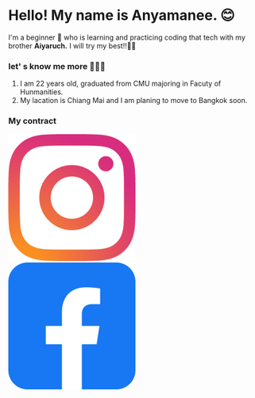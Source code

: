 **Hello! My name is Anyamanee.** 😊
===========
I'm a beginner 🐣 who is learning and practicing coding that tech with my brother **Aiyaruch.** I will try my best!!💪🏻
### let' s know me more 🙋🏻‍♀️
1. I am 22 years old, graduated from CMU majoring in Facuty of Hunmanities.
2. My lacation is Chiang Mai and I am planing to move to Bangkok soon.

### My contract
[![instargramicon](instagram.256x256.png)](https://www.instagram.com/_babyunnx/)
[![Facebookicon](facebook.256x256.png)](https://www.facebook.com/Unyamanee1a/)
